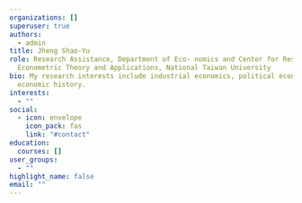 ```yaml
---
organizations: []
superuser: true
authors:
  - admin
title: Jheng Shao-Yu
role: Research Assistance, Department of Eco- nomics and Center for Research in
  Econometric Theory and Applications, National Taiwan University
bio: My research interests include industrial economics, political economy,
  economic history.
interests:
  - ""
social:
  - icon: envelope
    icon_pack: fas
    link: "#contact"
education:
  courses: []
user_groups:
  - ""
highlight_name: false
email: ""
---
```

